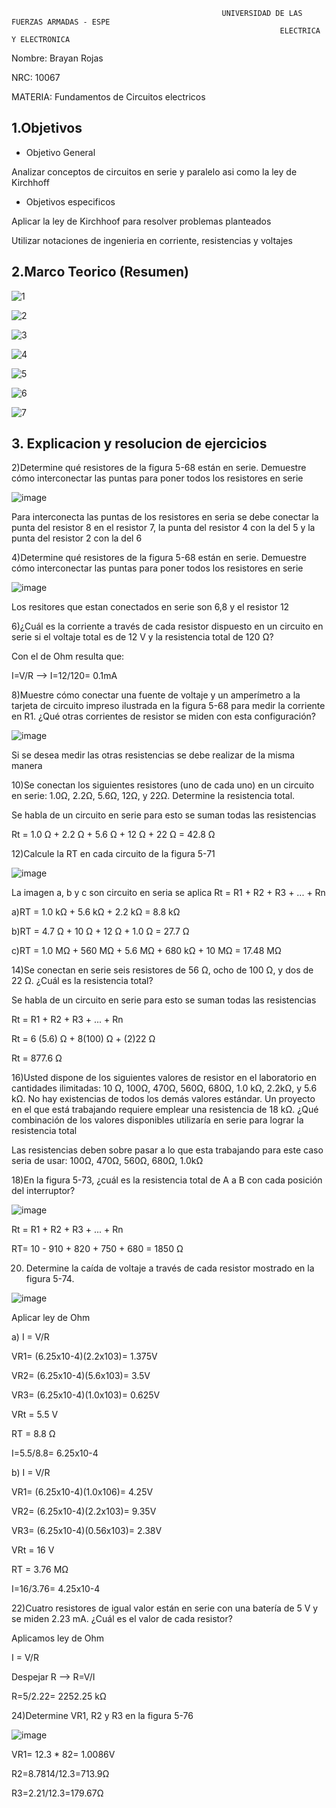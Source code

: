                                                    UNIVERSIDAD DE LAS FUERZAS ARMADAS - ESPE
                                                                ELECTRICA Y ELECTRONICA

Nombre: Brayan Rojas

NRC: 10067

MATERIA: Fundamentos de Circuitos electricos 

## 1.Objetivos


* Objetivo General

Analizar conceptos de circuitos en serie y paralelo asi como la ley de Kirchhoff

 * Objetivos especificos
 
 Aplicar la ley de Kirchhoof para resolver problemas planteados
 
 Utilizar notaciones de ingenieria en corriente, resistencias y voltajes
 
 
## 2.Marco Teorico (Resumen)

![1](https://user-images.githubusercontent.com/116810935/203664131-ce298383-1412-4f8a-af02-19d685d0325f.png)

![2](https://user-images.githubusercontent.com/116810935/203664135-52ed80e7-9b6c-46d6-841f-5b61bc780a5f.png)

![3](https://user-images.githubusercontent.com/116810935/203664145-8fdf8663-49f4-40af-81da-822fe8d7905f.png)

![4](https://user-images.githubusercontent.com/116810935/203664157-78865b4a-2e99-4e6f-8731-97c567ef597b.png)


![5](https://user-images.githubusercontent.com/116810935/203664163-4c5d5552-54ad-4b94-9074-125c6773e88d.png)

![6](https://user-images.githubusercontent.com/116810935/203664175-965e2eb0-c2e1-45a6-8f86-76c2d443a635.png)


![7](https://user-images.githubusercontent.com/116810935/203664189-3680fccd-7934-4f26-97a4-9044e3107d65.png)



## 3. Explicacion y resolucion de ejercicios


2)Determine qué resistores de la figura 5-68 están en serie. Demuestre cómo interconectar las puntas para poner todos los resistores en serie

![image](https://user-images.githubusercontent.com/116810935/203664595-8c406bc2-3bdc-4630-a1c4-a19b6699e3a6.png)

Para interconecta las puntas de los resistores en seria se debe conectar la punta del resistor 8 en el resistor 7, la punta del resistor 4 con la del 5 y la punta del resistor 2 con la del 6

4)Determine qué resistores de la figura 5-68 están en serie. Demuestre cómo interconectar las puntas para poner todos los resistores en serie

![image](https://user-images.githubusercontent.com/116810935/203664652-9f7a2481-27c5-4a91-b120-ccb7d95ad29a.png)

Los resitores que estan conectados en serie son 6,8 y el resistor 12

6)¿Cuál es la corriente a través de cada resistor dispuesto en un circuito en serie si el voltaje total es de 12 V y la resistencia total de 120 Ω?

Con el de Ohm resulta que:

I=V/R --> I=12/120= 0.1mA

8)Muestre cómo conectar una fuente de voltaje y un amperímetro a la tarjeta de circuito impreso ilustrada en la figura 5-68 para medir la corriente en R1. ¿Qué otras corrientes de resistor se miden con esta configuración?

![image](https://user-images.githubusercontent.com/116810935/203665319-f5819c2e-73ef-426d-aa0c-ad918f3f49c3.png)

Si se desea medir las otras resistencias se debe realizar de la misma manera

10)Se conectan los siguientes resistores (uno de cada uno) en un circuito en serie: 1.0Ω, 2.2Ω, 5.6Ω, 12Ω, y 22Ω. Determine la resistencia total.

Se habla de un circuito en serie para esto se suman todas las resistencias

Rt = 1.0 Ω + 2.2 Ω + 5.6 Ω + 12 Ω + 22 Ω = 42.8 Ω 

12)Calcule la RT en cada circuito de la figura 5-71

![image](https://user-images.githubusercontent.com/116810935/203665644-6153dd42-b236-42ef-8396-21bc1d1deebe.png)

La imagen a, b y c son circuito en seria se aplica Rt = R1 + R2 + R3 + ... + Rn 

a)RT = 1.0 kΩ + 5.6 kΩ + 2.2 kΩ = 8.8 kΩ

b)RT = 4.7 Ω + 10 Ω + 12 Ω + 1.0 Ω = 27.7 Ω

c)RT = 1.0 MΩ + 560 MΩ + 5.6 MΩ + 680 kΩ + 10 MΩ = 17.48 MΩ


14)Se conectan en serie seis resistores de 56 Ω, ocho de 100 Ω, y dos de 22 Ω. ¿Cuál es la resistencia total?

Se habla de un circuito en serie para esto se suman todas las resistencias

Rt = R1 + R2 + R3 + ... + Rn 

Rt = 6 (5.6) Ω + 8(100) Ω + (2)22 Ω

Rt = 877.6 Ω

16)Usted dispone de los siguientes valores de resistor en el laboratorio en cantidades ilimitadas: 10 Ω, 100Ω, 470Ω, 560Ω, 680Ω, 1.0 kΩ, 2.2kΩ, y 5.6 kΩ. No hay existencias de todos los demás valores estándar. Un proyecto en el que está trabajando requiere emplear una resistencia de 18 kΩ. ¿Qué combinación de los valores disponibles utilizaría en serie para lograr la resistencia total

Las resistencias deben sobre pasar a lo que esta trabajando para este caso seria de usar: 100Ω, 470Ω, 560Ω, 680Ω, 1.0kΩ

18)En la figura 5-73, ¿cuál es la resistencia total de A a B con cada posición del interruptor?

![image](https://user-images.githubusercontent.com/116810935/203668964-b878970f-a7a2-4dc1-b719-ca1ac9bd4aeb.png)

Rt = R1 + R2 + R3 + ... + Rn 

RT= 10 - 910 + 820 + 750 + 680 = 1850 Ω

20) Determine la caída de voltaje a través de cada resistor mostrado en la figura 5-74.

![image](https://user-images.githubusercontent.com/116810935/203669091-6d0612f3-3e98-49de-8e5f-b009de269bcc.png)

Aplicar ley de Ohm

a) I = V/R

VR1= (6.25x10-4)(2.2x103)= 1.375V

VR2= (6.25x10-4)(5.6x103)= 3.5V

VR3= (6.25x10-4)(1.0x103)= 0.625V

VRt = 5.5 V

RT = 8.8 Ω

I=5.5/8.8= 6.25x10-4


b) I = V/R

VR1= (6.25x10-4)(1.0x106)= 4.25V

VR2= (6.25x10-4)(2.2x103)= 9.35V

VR3= (6.25x10-4)(0.56x103)= 2.38V

VRt = 16 V

RT = 3.76 MΩ

I=16/3.76= 4.25x10-4


22)Cuatro resistores de igual valor están en serie con una batería de 5 V y se miden 2.23 mA. ¿Cuál es el valor de cada resistor?


Aplicamos ley de Ohm 

I = V/R

Despejar R --> R=V/I

R=5/2.22= 2252.25 kΩ

24)Determine VR1, R2 y R3 en la figura 5-76

![image](https://user-images.githubusercontent.com/116810935/203671055-1cc9c66b-ed49-4b0a-b10e-8a3cde7f0f34.png)


VR1= 12.3 * 82= 1.0086V

R2=8.7814/12.3=713.9Ω

R3=2.21/12.3=179.67Ω

















